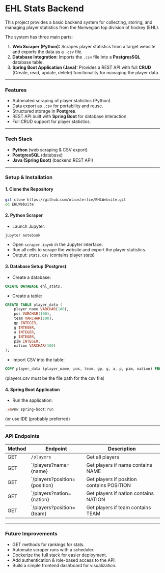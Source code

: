# EHL Stats Backend
This project provides a basic backend system for collecting, storing, and managing player statistics from the Norwegian top division of hockey (EHL).

The system has three main parts:
1. **Web Scraper (Python):** Scrapes player statistics from a target website and exports the data as a `.csv` file.
2. **Database Integration:** Imports the `.csv` file into a **PostgresSQL** database table.
3. **Spring Boot Application (Java):** Provides a REST API with full **CRUD** (Create, read, update, delete) functionality for managing the player data.

---

### Features  
* Automated scraping of player statistics (Python).
* Data export as `.csv` for portability and reuse.
* Structured storage in **Postgres**.
* REST API built with **Spring Boot** for database interaction.
* Full CRUD support for player statistics.

---

### Tech Stack  
* **Python** (web scraping & CSV export)
* **PostgresSQL** (database)
* **Java (Spring Boot)** (backend REST API)

---

### Setup & Installation
#### 1. Clone the Repository
```bash
git clone https://github.com/olaosterlie/EHLWebsite.git
cd EHLWebsite
```
#### 2. Python Scraper
* Launch Jupyter:
```bash
jupyter notebook
```
* Open `scraper.ipynb` in the Jupyter interface.
* Run all cells to scrape the website and export the player statistics.
* Output:
```stats.csv```
(contains player stats)
#### 3. Database Setup (Postgres)
* Create a database:
```sql
CREATE DATABASE ehl_stats;
```
* Create a table:
```sql
CREATE TABLE player_data (
    player_name VARCHAR(100),
    pos VARCHAR(100),
    team VARCHAR(100),
    gp INTEGER,
    g INTEGER,
    a INTEGER,
    p INTEGER,
    pim INTEGER,
    nation VARCHAR(100)
);
```
* Import CSV into the table:
```sql
COPY player_data (player_name, pos, team, gp, g, a, p, pim, nation) FROM 'stats.csv' DELIMITER ',' CSV HEADER;
```
(players.csv must be the file path for the csv file)
#### 4. Spring Boot Application
* Run the application:
```bash
.\mvnw spring-boot:run
```
(or use IDE (probably preferred)

---
### API Endpoints
|Method|Endpoint|Description|
|------|--------|-----------|
|GET|`/players`|Get all players|
|GET|`/players?name={name}|Get players if name contains NAME|
|GET|`/players?position={position}|Get players if position contains POSITION|
|GET|`/players?nation={nation}|Get players if nation contains NATION|
|GET|`/players?position={team}|Get players if team contains TEAM|

---
### Future Improvements
* GET methods for rankings for stats.
* Automate scraper runs with a scheduler.
* Dockerize the full stack for easier deployment.
* Add authentication & role-based access to the API.
* Build a simple frontend dashboard for visualization.
